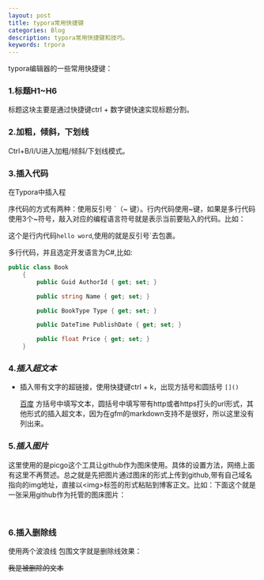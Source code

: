 ```yaml
---
layout: post
title: typora常用快捷键
categories: Blog
description: typora常用快捷键和技巧。
keywords: trpora
---
```


typora编辑器的一些常用快捷键：

### 1.**标题H1~H6**

   标题这块主要是通过快捷键ctrl + 数字键快速实现标题分割。

### 2.**加粗，倾斜，下划线**

   Ctrl+B/I/U进入加粗/倾斜/下划线模式。

### 3.**插入代码**

   在Typora中插入程

   

   序代码的方式有两种：使用反引号 `（~ 键）。行内代码使用~键，如果是多行代码使用3个~符号，敲入对应的编程语言符号就是表示当前要贴入的代码。比如：

   这个是行内代码`hello word`,使用的就是反引号`去包裹。

   多行代码，并且选定开发语言为C#,比如:

   ```c#
   public class Book 
       {
           public Guid AuthorId { get; set; }
   
           public string Name { get; set; }
   
           public BookType Type { get; set; }
   
           public DateTime PublishDate { get; set; }
   
           public float Price { get; set; }
       }
   ```


### 4.***插入超文本***

   - 插入带有文字的超链接，使用快捷键ctrl + k，出现方括号和圆括号 `[]()`

       [百度](https://www.baidu.com) 方括号中填写文本，圆括号中填写带有http或者https打头的url形式，其他形式的插入超文本，因为在gfm的markdown支持不是很好，所以这里没有列出来。

### 5.***插入图片***

   这里使用的是picgo这个工具让github作为图床使用。具体的设置方法，网络上面有这里不再赘述。总之就是先把图片通过图床的形式上传到github,带有自己域名指向的img地址，直接以\<img>标签的形式粘贴到博客正文。比如：下面这个就是一张采用github作为托管的图床图片：

   <br/>

### 6.插入删除线



使用两个波浪线 包围文字就是删除线效果：

~~我是被删除的文本~~

   

   

   

   

